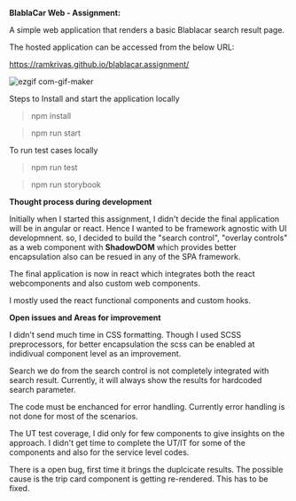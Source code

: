 **BlablaCar Web - Assignment:**

A simple web application that renders a basic Blablacar search result page.

The hosted application can be accessed from the below URL:

https://ramkrivas.github.io/blablacar.assignment/

![ezgif com-gif-maker](https://user-images.githubusercontent.com/71707/162988640-5e2b8fe0-f3af-49c3-ba66-df514aae5a08.gif)

Steps to Install and start the application locally

  > npm install
  
  > npm run start
  
  
 To run test cases locally
 
  > npm run test
  
  > npm run storybook
  
  
  **Thought process during development**
  
  Initially when I started this assignment, I didn't decide the final application will be in angular or react. Hence I wanted to be framework agnostic with UI developmnent.
  so, I decided to build the "search control", "overlay controls" as a web component with **ShadowDOM** which provides better encapsulation also can be resued in any of the SPA framework. 
  
  The final application is now in react which integrates both the react webcomponents and also custom web components. 
  
 I mostly used the react functional components and custom hooks.
  
  
  **Open issues and Areas for improvement**
  
  I didn't send much time in CSS formatting. Though I used SCSS preprocessors, for better encapsulation the scss can be enabled at indidivual component level as an improvement.
  
  Search we do from the search control is not completely integrated with search result. Currently, it will always show the results for hardcoded search parameter.
  
  The code must be enchanced for error handling. Currently error handling is not done for most of the scenarios.
  
  The UT test coverage, I did only for few components to give insights on the approach. I didn't get time to complete the UT/IT for some of the components
  and also for the service level codes.
  
  There is a open bug, first time it brings the duplcicate results. The possible cause is the trip card component is getting re-rendered. This has to be fixed.
  
  
  
  
  
  
